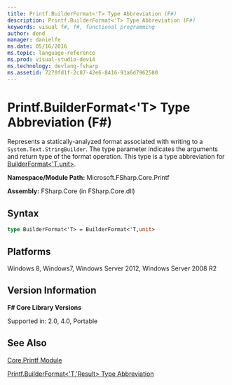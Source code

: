 ```yaml
---
title: Printf.BuilderFormat<'T> Type Abbreviation (F#)
description: Printf.BuilderFormat<'T> Type Abbreviation (F#)
keywords: visual f#, f#, functional programming
author: dend
manager: danielfe
ms.date: 05/16/2016
ms.topic: language-reference
ms.prod: visual-studio-dev14
ms.technology: devlang-fsharp
ms.assetid: 7270fd1f-2c87-42e6-8416-91a6d7962580
---
```


# Printf.BuilderFormat<'T> Type Abbreviation (F#)

Represents a statically-analyzed format associated with writing to a `System.Text.StringBuilder`. The type parameter indicates the arguments and return type of the format operation. This type is a type abbreviation for [BuilderFormat&lt;'T,unit&gt;](https://msdn.microsoft.com/library/79f817c8-9d0c-440c-9174-d6ef1eabcaa0).

**Namespace/Module Path:** Microsoft.FSharp.Core.Printf

**Assembly:** FSharp.Core (in FSharp.Core.dll)


## Syntax

```fsharp
type BuilderFormat<'T> = BuilderFormat<'T,unit>
```

## Platforms
Windows 8, Windows7, Windows Server 2012, Windows Server 2008 R2

## Version Information
**F# Core Library Versions**

Supported in: 2.0, 4.0, Portable

## See Also
[Core.Printf Module](Core.Printf-Module-%5BFSharp%5D.md)

[Printf.BuilderFormat&#60;'T,'Result&#62; Type Abbreviation](Printf.BuilderFormat%5B%27T%2C%27Result%5D-Type-Abbreviation-%5BFSharp%5D.md)
